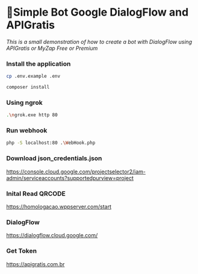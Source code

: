 # 🦜Simple Bot Google DialogFlow and APIGratis
_This is a small demonstration of how to create a bot with DialogFlow using APIGratis or MyZap Free or Premium_

### Install the application

```bash
cp .env.example .env
```

```bash
composer install
```

### Using ngrok

```bash
.\ngrok.exe http 80
```

### Run webhook
```bash
php -S localhost:80 .\WebHook.php
```

### Download json_credentials.json
https://console.cloud.google.com/projectselector2/iam-admin/serviceaccounts?supportedpurview=project

### Inital Read QRCODE
https://homologacao.wppserver.com/start

### DialogFlow 
https://dialogflow.cloud.google.com/

### Get Token
https://apigratis.com.br

